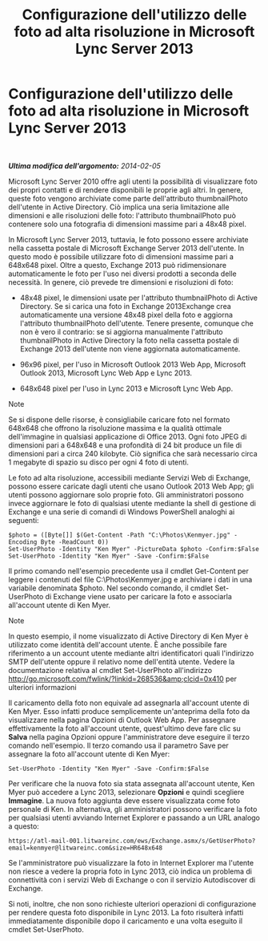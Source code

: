 ﻿---
title: Configurazione dell'utilizzo delle foto ad alta risoluzione in Microsoft Lync Server 2013
TOCTitle: Configurazione dell'utilizzo delle foto ad alta risoluzione in Microsoft Lync Server 2013
ms:assetid: 995da78a-dc44-45a3-908d-16fe36cfa0d9
ms:mtpsurl: https://technet.microsoft.com/it-it/library/JJ688150(v=OCS.15)
ms:contentKeyID: 49887672
ms.date: 08/24/2015
mtps_version: v=OCS.15
ms.translationtype: HT
---

# Configurazione dell'utilizzo delle foto ad alta risoluzione in Microsoft Lync Server 2013

 

_**Ultima modifica dell'argomento:** 2014-02-05_

Microsoft Lync Server 2010 offre agli utenti la possibilità di visualizzare foto dei propri contatti e di rendere disponibili le proprie agli altri. In genere, queste foto vengono archiviate come parte dell'attributo thumbnailPhoto dell'utente in Active Directory. Ciò implica una seria limitazione alle dimensioni e alle risoluzioni delle foto: l'attributo thumbnailPhoto può contenere solo una fotografia di dimensioni massime pari a 48x48 pixel.

In Microsoft Lync Server 2013, tuttavia, le foto possono essere archiviate nella cassetta postale di Microsoft Exchange Server 2013 dell'utente. In questo modo è possibile utilizzare foto di dimensioni massime pari a 648x648 pixel. Oltre a questo, Exchange 2013 può ridimensionare automaticamente le foto per l'uso nei diversi prodotti a seconda delle necessità. In genere, ciò prevede tre dimensioni e risoluzioni di foto:

  - 48x48 pixel, le dimensioni usate per l'attributo thumbnailPhoto di Active Directory. Se si carica una foto in Exchange 2013Exchange crea automaticamente una versione 48x48 pixel della foto e aggiorna l'attributo thumbnailPhoto dell'utente. Tenere presente, comunque che non è vero il contrario: se si aggiorna manualmente l'attributo thumbnailPhoto in Active Directory la foto nella cassetta postale di Exchange 2013 dell'utente non viene aggiornata automaticamente.

  - 96x96 pixel, per l'uso in Microsoft Outlook 2013 Web App, Microsoft Outlook 2013, Microsoft Lync Web App e Lync 2013.

  - 648x648 pixel per l'uso in Lync 2013 e Microsoft Lync Web App.


> [!NOTE]
> Se si dispone delle risorse, è consigliabile caricare foto nel formato 648x648 che offrono la risoluzione massima e la qualità ottimale dell'immagine in qualsiasi applicazione di Office 2013. Ogni foto JPEG di dimensioni pari a 648x648 e una profondità di 24 bit produce un file di dimensioni pari a circa 240 kilobyte. Ciò significa che sarà necessario circa 1 megabyte di spazio su disco per ogni 4 foto di utenti.



Le foto ad alta risoluzione, accessibili mediante Servizi Web di Exchange, possono essere caricate dagli utenti che usano Outlook 2013 Web App; gli utenti possono aggiornare solo proprie foto. Gli amministratori possono invece aggiornare le foto di qualsiasi utente mediante la shell di gestione di Exchange e una serie di comandi di Windows PowerShell analoghi ai seguenti:

    $photo = ([Byte[]] $(Get-Content -Path "C:\Photos\Kenmyer.jpg" -Encoding Byte -ReadCount 0))
    Set-UserPhoto -Identity "Ken Myer" -PictureData $photo -Confirm:$False
    Set-UserPhoto -Identity "Ken Myer" -Save -Confirm:$False

Il primo comando nell'esempio precedente usa il cmdlet Get-Content per leggere i contenuti del file C:\\Photos\\Kenmyer.jpg e archiviare i dati in una variabile denominata $photo. Nel secondo comando, il cmdlet Set-UserPhoto di Exchange viene usato per caricare la foto e associarla all'account utente di Ken Myer.


> [!NOTE]
> In questo esempio, il nome visualizzato di Active Directory di Ken Myer è utilizzato come identità dell'account utente. È anche possibile fare riferimento a un account utente mediante altri identificatori quali l'indirizzo SMTP dell'utente oppure il relativo nome dell'entità utente. Vedere la documentazione relativa al cmdlet Set-UserPhoto all'indirizzo <A class=uri href="http://go.microsoft.com/fwlink/?linkid=268536%26clcid=0x410">http://go.microsoft.com/fwlink/?linkid=268536&amp;clcid=0x410</A> per ulteriori informazioni



Il caricamento della foto non equivale ad assegnarla all'account utente di Ken Myer. Esso infatti produce semplicemente un'anteprima della foto da visualizzare nella pagina Opzioni di Outlook Web App. Per assegnare effettivamente la foto all'account utente, quest'ultimo deve fare clic su **Salva** nella pagina Opzioni oppure l'amministratore deve eseguire il terzo comando nell'esempio. Il terzo comando usa il parametro Save per assegnare la foto all'account utente di Ken Myer:

    Set-UserPhoto -Identity "Ken Myer" -Save -Confirm:$False

Per verificare che la nuova foto sia stata assegnata all'account utente, Ken Myer può accedere a Lync 2013, selezionare **Opzioni** e quindi scegliere **Immagine**. La nuova foto aggiunta deve essere visualizzata come foto personale di Ken. In alternativa, gli amministratori possono verificare la foto per qualsiasi utenti avviando Internet Explorer e passando a un URL analogo a questo:

    https://atl-mail-001.litwareinc.com/ews/Exchange.asmx/s/GetUserPhoto?email=kenmyer@litwareinc.com&size=HR648x648

Se l'amministratore può visualizzare la foto in Internet Explorer ma l'utente non riesce a vedere la propria foto in Lync 2013, ciò indica un problema di connettività con i servizi Web di Exchange o con il servizio Autodiscover di Exchange.

Si noti, inoltre, che non sono richieste ulteriori operazioni di configurazione per rendere questa foto disponibile in Lync 2013. La foto risulterà infatti immediatamente disponibile dopo il caricamento e una volta eseguito il cmdlet Set-UserPhoto.

